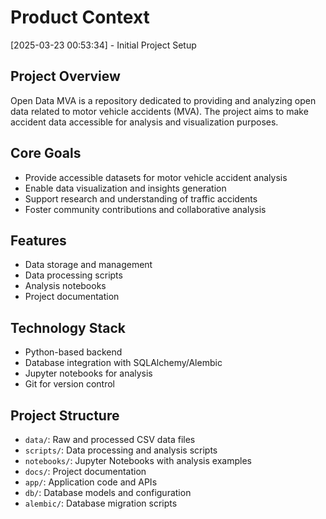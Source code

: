 # Product Context

[2025-03-23 00:53:34] - Initial Project Setup

## Project Overview
Open Data MVA is a repository dedicated to providing and analyzing open data related to motor vehicle accidents (MVA). The project aims to make accident data accessible for analysis and visualization purposes.

## Core Goals
- Provide accessible datasets for motor vehicle accident analysis
- Enable data visualization and insights generation
- Support research and understanding of traffic accidents
- Foster community contributions and collaborative analysis

## Features
- Data storage and management
- Data processing scripts
- Analysis notebooks
- Project documentation

## Technology Stack
- Python-based backend
- Database integration with SQLAlchemy/Alembic
- Jupyter notebooks for analysis
- Git for version control

## Project Structure
- `data/`: Raw and processed CSV data files
- `scripts/`: Data processing and analysis scripts
- `notebooks/`: Jupyter Notebooks with analysis examples
- `docs/`: Project documentation
- `app/`: Application code and APIs
- `db/`: Database models and configuration
- `alembic/`: Database migration scripts